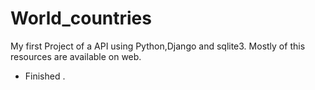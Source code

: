 # World_countries
My first Project of a API using Python,Django and sqlite3.
Mostly of this resources are available on web.
- Finished .

